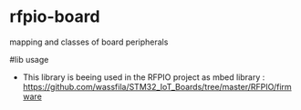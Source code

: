 # rfpio-board
mapping and classes of board peripherals

 #lib usage
 * This library is beeing used in the RFPIO project as mbed library : https://github.com/wassfila/STM32_IoT_Boards/tree/master/RFPIO/firmware
